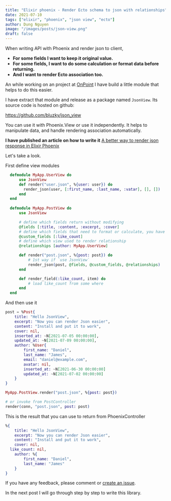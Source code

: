 ```yaml
---
title: "Elixir phoenix - Render Ecto schema to json with relationships"
date: 2021-07-10
tags: ["elixir", "phoenix", "json view", "ecto"]
author: Dung Nguyen
image: "/images/posts/json-view.png"
draft: false
---
```


When writing API with Phoenix and render json to client,
- **For some fields I want to keep it original value.**
- **For some fields, I want to do some calculation or format data before returning.**
- **And I want to render Ecto association too.**

An while working on an project at [OnPoint](https://www.onpoint.vn/) I have build a little module that helps to do this easier.

I have extract that module and release as a package named `JsonView`. Its source code is hosted on github:

https://github.com/bluzky/json_view

You can use it with Phoenix.View or use it independently. It helps to manipulate data, and handle rendering association automatically.

**I have published an article on how to write it**
[A better way to render json response in Elixir Phoenix](https://dev.to/bluzky/a-better-way-to-render-json-response-in-elixir-phoenix-41a3)

Let's take a look.

First define view modules

```elixir
  defmodule MyApp.UserView do
      use JsonView
      def render("user.json", %{user: user}) do
      	render_json(user, [:first_name, :last_name, :vatar], [], [])
      end
  end
      
  defmodule MyApp.PostView do
      use JsonView

      # define which fields return without modifying
      @fields [:title, :content, :excerpt, :cover]
      # define which fields that need to format or calculate, you have to define `render_field/2` below
      @custom_fields [:like_count]
      # define which view used to render relationship
      @relationships [author: MyApp.UserView]

      def render("post.json", %{post: post}) do
          # 1st way if `use JsonView`
          render_json(post, @fields, @custom_fields, @relationships)
      end

      def render_field(:like_count, item) do
          # load like_count from some where
      end
  end
```

And then use it

```elixir
post = %Post{
	title: "Hello JsonView",
	excerpt: "Now you can render Json easier",
	content: "Install and put it to work",
	cover: nil,
	inserted_at: ~N[2021-07-05 00:00:00],
	updated_at: ~N[2021-07-09 00:00:00],
	author: %User{
		first_name: "Daniel",
		last_name: "James",
		email: "daniel@example.com",
		avatar: nil,
		inserted_at: ~N[2021-06-30 00:00:00]
		updated_at: ~N[2021-07-02 00:00:00]
	}
}

MyApp.PostView.render("post.json", %{post: post})

# or invoke from PostController
render(conn, "post.json", post: post)
```



This is the result that you can use to return from PhoenixController

```elixir
%{
	title: "Hello JsonView",
	excerpt: "Now you can render Json easier",
	content: "Install and put it to work",
	cover: nil,
  like_count: nil,
	author: %{
		first_name: "Daniel",
		last_name: "James"
	}
}
```

If you have any feedback, please comment or [create an issue](https://github.com/bluzky/json_view/issues/new).

In the next post I will go through step by step to write this library.
